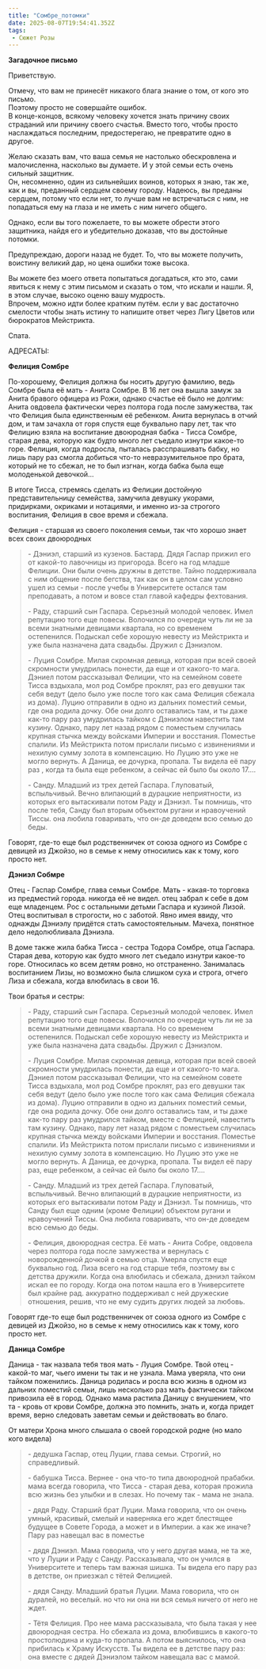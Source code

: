```yaml
---
title: "Сомбре_потомки"
date: 2025-08-07T19:54:41.352Z
tags:
 - Сюжет Розы
---
```


**Загадочное письмо**

Приветствую.

Отмечу, что вам не принесёт никакого блага знание о том, от кого это
письмо.  
Поэтому просто не совершайте ошибок.  
В конце-концов, всякому человеку хочется знать причину своих страданий
или причину своего счастья. Вместо того, чтобы просто наслаждаться
последним, предостерегаю, не превратите одно в другое.

Желаю сказать вам, что ваша семья не настолько обескровлена и
малочисленна, насколько вы думаете. И у этой семьи есть очень сильный
защитник.  
Он, несомненно, один из сильнейших воинов, которых я знаю, так же, как и
вы, преданный сердцем своему городу. Надеюсь, вы преданы сердцем, потому
что если нет, то лучше вам не встречаться с ним, не попадаться ему на
глаза и не иметь с ним ничего общего.

Однако, если вы того пожелаете, то вы можете обрести этого защитника,
найдя его и убедительно доказав, что вы достойные потомки.

Предупреждаю, дороги назад не будет. То, что вы можете получить,
воистину великий дар, но цена ошибки тоже высока.

Вы можете без моего ответа попытаться догадаться, кто это, сами явиться
к нему с этим письмом и сказать о том, что искали и нашли. Я, в этом
случае, высоко оценю вашу мудрость.  
Впрочем, можно идти более кратким путём. если у вас достаточно смелости
чтобы знать истину то напишите ответ через Лигу Цветов или бюрократов
Мейстрикта.

Спата.

АДРЕСАТЫ:

**Фелиция Сомбре**

По-хорошему, Фелиция должна бы носить другую фамилию, ведь Сомбре была
её мать - Анита Сомбре. В 16 лет она вышла замуж за Анита бравого
офицера из Рожи, однако счастье её было не долгим: Анита овдовела
фактически через полтора года после замужества, так что Фелиция была
единственным её ребенком. Анита вернулась в отчий дом, и там зачахла от
горя спустя еще буквально пару лет, так что Фелицию взяла на воспитание
двоюродная бабка - Тисса Сомбре, старая дева, которую как будто много
лет съедало изнутри какое-то горе. Фелиция, когда подросла, пыталась
расспрашивать бабку, но лишь пару раз смогла добиться что-то
невразумительное про брата, который не то сбежал, не то был изгнан,
когда бабка была еще молоденькой девочкой…

В итоге Тисса, стремясь сделать из Фелиции достойную представительницу
семейства, замучила девушку укорами, придирками, окриками и нотациями, и
именно из-за строгого воспитания, Фелиция в свое время и сбежала.

Фелиция - старшая из своего поколения семьи, так что хорошо знает всех
своих двоюродных

> \- Дэниэл, старший из кузенов. Бастард. Дядя Гаспар прижил его от
> какой-то лавочницы из пригорода. Всего на год младше Фелиции. Они были
> очень дружны в детстве. Тайно поддерживала с ним общение после
> бегства, так как он в целом сам условно ушел из семьи - после учебы в
> Университете остался там преподавать, а потом и вовсе стал главой
> кафедры фехтования.
>
> \- Раду, старший сын Гаспара. Серьезный молодой человек. Имел
> репутацию того еще повесы. Волочился по очереди чуть ли не за всеми
> знатными девицами квартала, но со временем остепенился. Подыскал себе
> хорошую невесту из Мейстрикта и уже была назначена дата свадьбы.
> Дружил с Дэниэлом.
>
> \- Луция Сомбре. Милая скромная девица, которая при всей своей
> скромности умудрилась понести, да еще и от какого-то мага. Дэниел
> потом рассказывал Фелиции, что на семейном совете Тисса вздыхала, мол
> род Сомбре проклят, раз его девушки так себя ведут (дело было уже
> после того как сама Фелиция сбежала из дома). Луцию отправили в одно
> из дальних поместий семьи, где она родила дочку. Обе они долго
> оставались там, и ты даже как-то пару раз умудрилась тайком с Дэниэлом
> навестить там кузину. Однако, пару лет назад рядом с поместьем
> случилась крупная стычка между войсками Империи и восстания. Поместье
> спалили. Из Мейстрикта потом прислали письмо с извинениями и нехилую
> сумму золота в компенсацию. Но Луцию это уже не могло вернуть. А
> Даница, ее дочурка, пропала. Ты видела её пару раз , когда та была еще
> ребенком, а сейчас ей было бы около 17….
>
> \- Санду. Младший из трех детей Гаспара. Глуповатый, вспыльчивый.
> Вечно влипающий в дурацкие неприятности, из которых его вытаскивали
> потом Раду и Дэниэл. Ты помнишь, что после тебя, Санду был вторым
> объектом ругани и нравоучений Тиссы. она любила говаривать, что он-де
> доведем всю семью до беды.

Говорят, где-то еще был родственничек от союза одного из Сомбре с
девицей из Джойзо, но в семье к нему относились как к тому, кого просто
нет.

**Дэниэл Собмре**

Отец - Гаспар Сомбре, глава семьи Сомбре. Мать - какая-то торговка из
предместий города. никогда её не видел. отец забрал к себе в дом еще
младенцем. Рос с остальными детьми Гаспара и кузиной Лизой. Отец
воспитывал в строгости, но с заботой. Явно имея ввиду, что однажды
Дэниэлу придётся стать самостоятельным. Мачеха, понятное дело
недолюбливала Дэниэла.

В доме также жила бабка Тисса - сестра Тодора Сомбре, отца Гаспара.
Старая дева, которую как будто много лет съедало изнутри какое-то горе.
Относилась ко всем детям ровно, но отстраненно. Занималась воспитанием
Лизы, но возможно была слишком суха и строга, отчего Лиза и сбежала,
когда влюбилась в свои 16.

Твои братья и сестры:

> \- Раду, старший сын Гаспара. Серьезный молодой человек. Имел
> репутацию того еще повесы. Волочился по очереди чуть ли не за всеми
> знатными девицами квартала. Но со временем остепенился. Подыскал себе
> хорошую невесту из Мейстрикта и уже была назначена дата свадьбы.
> Дружил с Дэниэлом.
>
> \- Луция Сомбре. Милая скромная девица, которая при всей своей
> скромности умудрилась понести, да еще и от какого-то мага. Дэниел
> потом рассказывал Фелиции, что на семейном совете Тисса вздыхала, мол
> род Сомбре проклят, раз его девушки так себя ведут (дело было уже
> после того как сама Фелиция сбежала из дома). Луцию отправили в одно
> из дальних поместий семьи, где она родила дочку. Обе они долго
> оставались там, и ты даже как-то пару раз умудрился тайком, вместе с
> Фелицией, навестить там кузину. Однако, пару лет назад рядом с
> поместьем случилась крупная стычка между войсками Империи и восстания.
> Поместье спалили. Из Мейстрикта потом прислали письмо с извинениями и
> нехилую сумму золота в компенсацию. Но Луцию это уже не могло вернуть.
> А Даница, ее дочурка, пропала. Ты видел её пару раз, еще ребенком, а
> сейчас ей было бы около 17….
>
> \- Санду. Младший из трех детей Гаспара. Глуповатый, вспыльчивый.
> Вечно влипающий в дурацкие неприятности, из которых его вытаскивали
> потом Раду и Дэниэл. Ты помнишь, что Санду был еще одним (кроме
> Фелиции) объектом ругани и нравоучений Тиссы. Она любила говаривать,
> что он-де доведем всю семью до беды.
>
> \- Фелиция, двоюродная сестра. Её мать - Анита Собре, овдовела через
> полтора года после замужества и вернулась с новорожденной дочкой в
> семью отца. Умерла спустя еще буквально год. Лиза всего на год старше
> тебя, поэтому вы с детства дружили. Когда она влюбилась и сбежала,
> дэниэл тайком искал ее по городу. Когда она потом нашла его в
> Университете был крайне рад. аккуратно поддерживал с ней дружеские
> отношения, решив, что не ему судить других людей за любовь.

Говорят где-то еще был родственничек от союза одного из Сомбре с девицей
из Джойзо, но в семье к нему относились как к тому, кого просто нет.

**Даница Сомбре**

Даница - так назвала тебя твоя мать - Луция Сомбре. Твой отец - какой-то
маг, чьего имени ты так и не узнала. Мама уверяла, что они тайком
поженились. Даница родилась и росла всю жизнь в одном из дальних
поместий семьи, лишь несколько раз мать фактически тайком привозила её в
город. Однако мама растила Даницу с внушением, что та - кровь от крови
Сомбре, должна это помнить, знать и, когда придет время, верно следовать
заветам семьи и действовать во благо.

От матери Хрона много слышала о своей городской родне (но мало кого
видела)

> \- дедушка Гаспар, отец Луции, глава семьи. Строгий, но справедливый.
>
> \- бабушка Тисса. Вернее - она что-то типа двоюродной прабабки. мама
> всегда говорила, что Тисса - старая дева, которая прожила всю жизнь
> без улыбки и в слезах. Но почему так - мама не знала.
>
> \- дядя Раду. Старший брат Луции. Мама говорила, что он очень умный,
> красивый, смелый и наверняка его ждет блестящее будущее в Совете
> Города, а может и в Империи. а как же иначе? Пару раз навещал вас в
> поместье
>
> \- дядя Дэниэл. Мама говорила, что у него другая мама, не та же, что у
> Луции и Раду с Санду. Рассказывала, что он учился в Университете и
> теперь там важная шишка. Ты видела его пару раз в детстве, он приезжал
> с тётей Фелицией.
>
> \- дядя Санду. Младший братья Луции. Мама говорила, что он дуралей, но
> веселый. но что ни она ни вся семья ничего от него не ждет.
>
> \- Тётя Фелиция. Про нее мама рассказывала, что была такая у нее
> двоюродная сестра. Но сбежала из дома, влюбившись в какого-то
> простолюдина и куда-то пропала. А потом выяснилось, что она прибилась
> к Храму Искусств. Ты видела ее в детстве пару раз: она вместе с дядей
> Дэниэлом тайком навещала вас с мамой.
